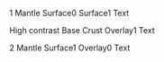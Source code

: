 1
Mantle
Surface0
Surface1
Text

High contrast
Base
Crust
Overlay1
Text

2
Mantle
Surface1
Overlay0
Text